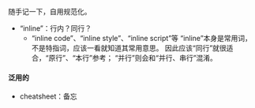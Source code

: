 随手记一下，自用规范化。

-	“inline”：行内？同行？
	-	“inline code”、“inline style”、“inline script”等
“inline”本身是常用词，不是特指词，应该一看就知道其常用意思。
因此应该“同行”就很适合，“原行”、“本行”参考；
“并行”则会和“并行、串行”混淆。

#### 泛用的
- cheatsheet：备忘
